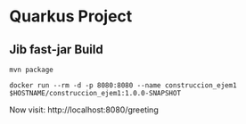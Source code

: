 # Quarkus Project

## Jib fast-jar Build

```
mvn package
```

```
docker run --rm -d -p 8080:8080 --name construccion_ejem1 $HOSTNAME/construccion_ejem1:1.0.0-SNAPSHOT
```

Now visit: http://localhost:8080/greeting
